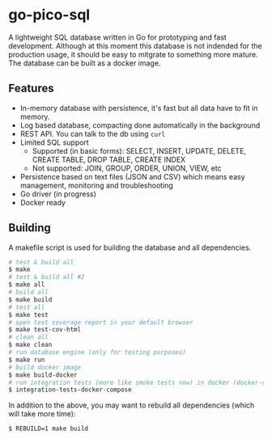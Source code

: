 # go-pico-sql
A lightweight SQL database written in Go for prototyping and fast development. Although at this moment this database is not indended for the production usage, it should be easy to mitgrate to something more mature.
The database can be built as a docker image.

## Features
- In-memory database with persistence, it's fast but all data have to fit in memory.
- Log based database, compacting done automatically in the background
- REST API. You can talk to the db using `curl`
- Limited SQL support 
  - Supported (in basic forms): SELECT, INSERT, UPDATE, DELETE, CREATE TABLE, DROP TABLE, CREATE INDEX
  - Not supported: JOIN, GROUP, ORDER, UNION, VIEW, etc
- Persistence based on text files (JSON and CSV) which means easy management, monitoring and troubleshooting
- Go driver (in progress)
- Docker ready

## Building
A makefile script is used for building the database and all dependencies.
```bash
# test & build all
$ make
# test & build all #2
$ make all
# build all
$ make build
# test all
$ make test
# open test coverage report in your default browser
$ make test-cov-html
# clean all
$ make clean
# run database engine (only for testing purposes)
$ make run
# build docker image
$ make build-docker
# run integration tests (more like smoke tests now) in docker (docker-compose required)
$ integration-tests-docker-compose
```
In addition to the above, you may want to rebuild all dependencies (which will take more time):
```bash
$ REBUILD=1 make build
```